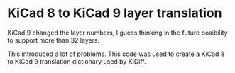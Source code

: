 # KiCad 8 to KiCad 9 layer translation

KiCad 9 changed the layer numbers, I guess thinking in the future posibility
to support more than 32 layers.

This introduced a lot of problems. This code was used to create a KiCad 8 to
KiCad 9 translation dictionary used by KiDiff.
